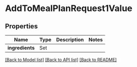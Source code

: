 # AddToMealPlanRequest1Value

## Properties
Name | Type | Description | Notes
------------ | ------------- | ------------- | -------------
**ingredients** | Set<AddToMealPlanRequest1ValueIngredientsInner> |  | 

[[Back to Model list]](../README.md#documentation-for-models) [[Back to API list]](../README.md#documentation-for-api-endpoints) [[Back to README]](../README.md)


